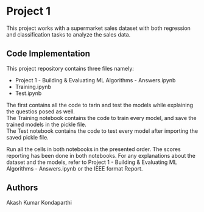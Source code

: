 # Project 1

This project works with a supermarket sales dataset with both regression and classification tasks to analyze the sales data.

## Code Implementation

This project repository contains three files namely:   
- Project 1 - Building & Evaluating ML Algorithms - Answers.ipynb
- Training.ipynb
- Test.ipynb

The first contains all the code to tarin and test the models while explaining the questios posed as well.   
The Training notebook contains the code to train every model, and save the trained models in the pickle file.   
The Test notebook contains the code to test every model after importing the saved pickle file.

Run all the cells in both notebooks in the presented order. The scores reporting has been done in both notebooks. For any explanations about the dataset and the models, refer to Project 1 - Building & Evaluating ML Algorithms - Answers.ipynb or the IEEE format Report.

## Authors

Akash Kumar Kondaparthi